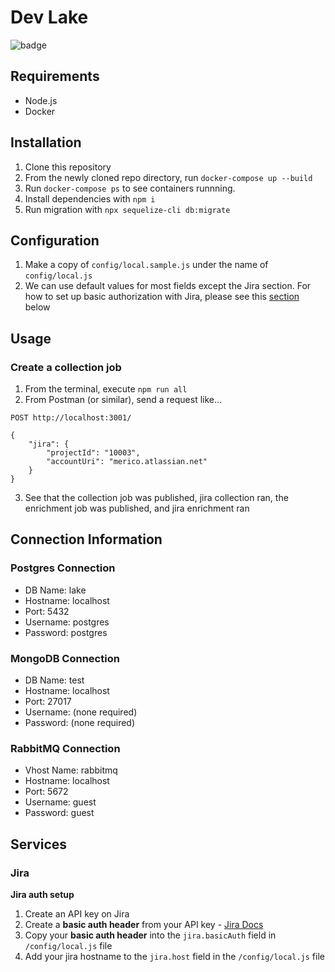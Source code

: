 # Dev Lake

![badge](https://github.com/merico-dev/lake/actions/workflows/main.yml/badge.svg)

## Requirements

- Node.js
- Docker

## Installation

1. Clone this repository
2. From the newly cloned repo directory, run `docker-compose up --build`
3. Run `docker-compose ps` to see containers runnning.
4. Install dependencies with `npm i`
5. Run migration with `npx sequelize-cli db:migrate`

## Configuration

1. Make a copy of `config/local.sample.js` under the name of `config/local.js`
2. We can use default values for most fields except the Jira section. For how to set up basic authorization with Jira, please see this [section](#jira) below

## Usage

### Create a collection job

1. From the terminal, execute `npm run all`
2. From Postman (or similar), send a request like...
```
POST http://localhost:3001/

{
    "jira": {
        "projectId": "10003",
        "accountUri": "merico.atlassian.net"
    }
}

```
3. See that the collection job was published, jira collection ran, the enrichment job was published, and jira enrichment ran

## Connection Information

### Postgres Connection

- DB Name: lake
- Hostname: localhost
- Port: 5432
- Username: postgres
- Password: postgres

### MongoDB Connection

- DB Name: test
- Hostname: localhost
- Port: 27017
- Username: (none required)
- Password: (none required)

### RabbitMQ Connection

- Vhost Name: rabbitmq
- Hostname: localhost
- Port: 5672
- Username: guest
- Password: guest

## Services

### Jira

__Jira auth setup__

1. Create an API key on Jira
3. Create a __basic auth header__ from your API key - [Jira Docs](https://developer.atlassian.com/cloud/jira/platform/basic-auth-for-rest-apis/#supply-basic-auth-headers)
3. Copy your __basic auth header__ into the `jira.basicAuth` field in `/config/local.js` file
4. Add your jira hostname to the `jira.host` field in the `/config/local.js` file
